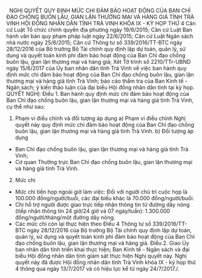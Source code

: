 <jsontable name="bang_0"> </jsontable>
 
NGHỊ QUYẾT
QUY
ĐỊNH MỨC CHI ĐẢM BẢO HOẠT ĐỘNG CỦA BAN CHỈ ĐẠO CHỐNG BUÔN LẬU, GIAN LẬN THƯƠNG
MẠI VÀ HÀNG GIẢ TỈNH TRÀ VINH
HỘI ĐỒNG NHÂN DÂN TỈNH TRÀ VINH
KHÓA IX - KỲ HỌP THỨ 4
Căn cứ Luật Tổ chức chính
quyền địa phương ngày 19/6/2015;
Căn cứ Luật Ban hành văn bản
quy phạm pháp luật ngày 22/6/2015;
Căn cứ Luật Ngân sách nhà
nước ngày 25/6/2015;
Căn cứ Thông tư số
339/2016/TT-BTC ngày 28/12/2016 của Bộ trưởng Bộ Tài chính quy định lập dự
toán, quản lý, sử dụng và quyết toán kinh phí đảm bảo hoạt động của Ban Chỉ đạo
chống buôn lậu, gian lận thương mại và hàng giả;
Xét Tờ trình số 2210/TTr-UBND
ngày 15/6/2017 của Ủy ban nhân dân tỉnh Trà Vinh về việc ban hành quy định mức
chi đảm bảo hoạt động của Ban Chỉ đạo chống buôn lậu, gian lận thương mại và
hàng giả tỉnh Trà Vinh; báo cáo thẩm tra của Ban Kinh tế - Ngân sách; ý kiến
thảo luận của đại biểu Hội đồng nhân dân tỉnh tại kỳ họp.
QUYẾT NGHỊ:
Điều 1. Ban hành quy định mức
chi đảm bảo hoạt động của Ban Chỉ đạo chống buôn lậu, gian lận thương mại và
hàng giả tỉnh Trà Vinh, cụ thể như sau:
1. Phạm
vi điều chỉnh và đối tượng áp dụng
a) Phạm vi điều chỉnh
Nghị quyết này quy định mức chi đảm bảo hoạt động của Ban Chỉ đạo chống buôn lậu,
gian lận thương mại và hàng giả tỉnh Trà Vinh.
b) Đối tượng áp dụng
- Ban Chỉ đạo chống buôn lậu,
gian lận thương mại và hàng giả tỉnh Trà Vinh;
- Cơ quan Thường trực Ban Chỉ
đạo chống buôn lậu, gian lận thương mại và hàng giả tỉnh Trà Vinh.
2. Mức chi
- Mức chi tiền họp ngoài giờ làm việc: Đối với người chủ trì cuộc họp là
100.000 đồng/người/buổi, các đại biểu khác là 70.000 đồng/người/buổi.
- Chi hỗ
trợ người được giao trực tiếp nhận thông tin từ đường dây nóng (tiếp nhận
thông tin 24 giờ/24 giờ và 07 ngày/tuần): 1.300.000 đồng/người/tháng/một đường dây nóng.
- Các mức chi còn lại thực hiện
theo Điều 4 Thông tư số 339/2016/TT-BTC ngày 28/12/2016 của Bộ trưởng Bộ Tài
chính quy định lập dự toán, quản lý, sử dụng và quyết toán kinh phí đảm bảo
hoạt động của Ban Chỉ đạo chống buôn lậu, gian lận thương mại và hàng giả.
Điều 2. Giao Ủy ban nhân dân tỉnh triển
khai thực hiện; Ban Kinh tế - Ngân sách và đại biểu Hội đồng nhân dân tỉnh giám
sát thực hiện Nghị quyết này.
Nghị quyết này đã được Hội đồng
nhân dân tỉnh Trà Vinh khóa IX - kỳ họp thứ 4 thông qua ngày 13/7/2017 và có hiệu lực kể từ ngày 24/7/2017./.
 
<jsontable name="bang_1"> </jsontable>